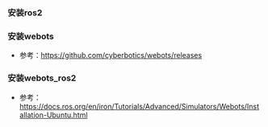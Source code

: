### 安装ros2
### 安装webots
- 参考：https://github.com/cyberbotics/webots/releases
### 安装webots_ros2
- 参考：https://docs.ros.org/en/iron/Tutorials/Advanced/Simulators/Webots/Installation-Ubuntu.html
